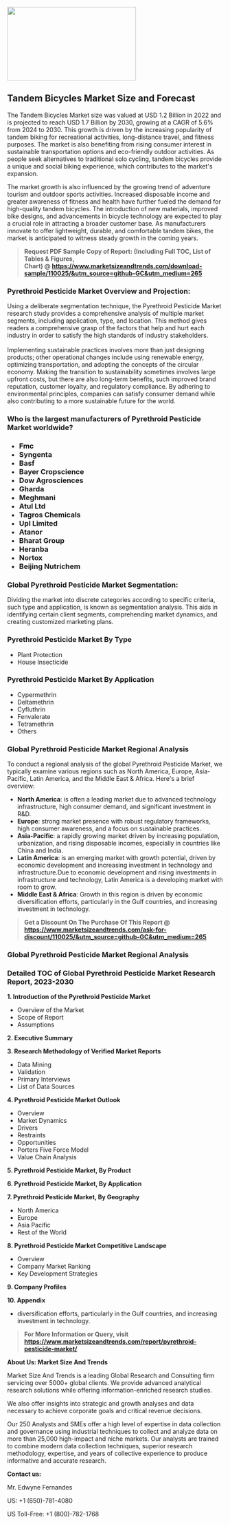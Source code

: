 <p><img class="alignnone size-medium wp-image-20088" src="https://ffe5etoiles.com/wp-content/uploads/2024/12/MST1-300x171.png" alt="" width="300" height="171" /></p><h2>Tandem Bicycles Market Size and Forecast</h2><p>The Tandem Bicycles Market size was valued at USD 1.2 Billion in 2022 and is projected to reach USD 1.7 Billion by 2030, growing at a CAGR of 5.6% from 2024 to 2030. This growth is driven by the increasing popularity of tandem biking for recreational activities, long-distance travel, and fitness purposes. The market is also benefiting from rising consumer interest in sustainable transportation options and eco-friendly outdoor activities. As people seek alternatives to traditional solo cycling, tandem bicycles provide a unique and social biking experience, which contributes to the market's expansion.</p><p>The market growth is also influenced by the growing trend of adventure tourism and outdoor sports activities. Increased disposable income and greater awareness of fitness and health have further fueled the demand for high-quality tandem bicycles. The introduction of new materials, improved bike designs, and advancements in bicycle technology are expected to play a crucial role in attracting a broader customer base. As manufacturers innovate to offer lightweight, durable, and comfortable tandem bikes, the market is anticipated to witness steady growth in the coming years.</p></p><blockquote id="" class=""><strong>Request PDF Sample Copy of Report: (Including Full TOC, List of Tables &amp; Figures, Chart)&nbsp;@&nbsp;<strong><a href="https://www.marketsizeandtrends.com/download-sample/110025/&utm_source=github-GC&utm_medium=265" target="_blank">https://www.marketsizeandtrends.com/download-sample/110025/&utm_source=github-GC&utm_medium=265</a></strong></strong></blockquote><h3 id="" class="">Pyrethroid Pesticide Market&nbsp;Overview and Projection:</h3><p id="" class="">Using a deliberate segmentation technique, the Pyrethroid Pesticide Market research study provides a comprehensive analysis of multiple market segments, including application, type, and location. This method gives readers a comprehensive grasp of the factors that help and hurt each industry in order to satisfy the high standards of industry stakeholders. <br /> <br />Implementing sustainable practices involves more than just designing products; other operational changes include using renewable energy, optimizing transportation, and adopting the concepts of the circular economy. Making the transition to sustainability sometimes involves large upfront costs, but there are also long-term benefits, such improved brand reputation, customer loyalty, and regulatory compliance. By adhering to environmental principles, companies can satisfy consumer demand while also contributing to a more sustainable future for the world.</p><h3 id="" class="">Who is the largest manufacturers of&nbsp;Pyrethroid Pesticide Market worldwide?</h3><h3 class=""><p><ul><li>Fmc </li><li> Syngenta </li><li> Basf </li><li> Bayer Cropscience </li><li> Dow Agrosciences </li><li> Gharda </li><li> Meghmani </li><li> Atul Ltd </li><li> Tagros Chemicals </li><li> Upl Limited </li><li> Atanor </li><li> Bharat Group </li><li> Heranba </li><li> Nortox </li><li> Beijing Nutrichem</li></ul></p></h3><h3 id="" class="">Global&nbsp;Pyrethroid Pesticide Market Segmentation:</h3><p id="" class="">Dividing the market into discrete categories according to specific criteria, such type and application, is known as segmentation analysis. This aids in identifying certain client segments, comprehending market dynamics, and creating customized marketing plans.</p><h3 id="" class="">Pyrethroid Pesticide Market&nbsp;By Type</h3><p><p><ul><li>Plant Protection</li><li> House Insecticide</p></li></ul></p></p><h3 id="" class="">Pyrethroid Pesticide Market&nbsp;By Application</h3><p class=""><p><ul><li>Cypermethrin</li><li> Deltamethrin</li><li> Cyfluthrin</li><li> Fenvalerate</li><li> Tetramethrin</li><li> Others</li></ul></p></p><h3 id="" class="">Global Pyrethroid Pesticide Market Regional Analysis</h3><p id="" class="">To conduct a regional analysis of the global Pyrethroid Pesticide Market, we typically examine various regions such as North America, Europe, Asia-Pacific, Latin America, and the Middle East &amp; Africa. Here's a brief overview:</p><ul><li><strong>North America</strong>: is often a leading market due to advanced technology infrastructure, high consumer demand, and significant investment in R&amp;D.</li><li><strong>Europe</strong>: strong market presence with robust regulatory frameworks, high consumer awareness, and a focus on sustainable practices.</li><li><strong>Asia-Pacific</strong>: a rapidly growing market driven by increasing population, urbanization, and rising disposable incomes, especially in countries like China and India.</li><li><strong>Latin America</strong>: is an emerging market with growth potential, driven by economic development and increasing investment in technology and infrastructure.Due to economic development and rising investments in infrastructure and technology, Latin America is a developing market with room to grow.</li><li><strong>Middle East &amp; Africa</strong>: Growth in this region is driven by economic diversification efforts, particularly in the Gulf countries, and increasing investment in technology.</li></ul><blockquote id="" class=""><strong>Get a Discount On The Purchase Of This Report @ <strong><a href="https://www.marketsizeandtrends.com/ask-for-discount/110025/&utm_source=github-GC&utm_medium=265" target="_blank">https://www.marketsizeandtrends.com/ask-for-discount/110025/&utm_source=github-GC&utm_medium=265</a></strong></strong></blockquote><h3 id="" class="">Global Pyrethroid Pesticide Market Regional Analysis</h3><h3 id="" class="">Detailed TOC of Global Pyrethroid Pesticide Market Research Report, 2023-2030</h3><p id="" class=""><strong>1. Introduction of the Pyrethroid Pesticide Market</strong></p><ul><li>Overview of the Market</li><li>Scope of Report</li><li>Assumptions</li></ul><p id="" class=""><strong>2. Executive Summary</strong></p><p id="" class=""><strong>3. Research Methodology of Verified Market Reports</strong></p><ul><li>Data Mining</li><li>Validation</li><li>Primary Interviews</li><li>List of Data Sources</li></ul><p id="" class=""><strong>4. Pyrethroid Pesticide Market Outlook</strong></p><ul><li>Overview</li><li>Market Dynamics</li><li>Drivers</li><li>Restraints</li><li>Opportunities</li><li>Porters Five Force Model</li><li>Value Chain Analysis</li></ul><p id="" class=""><strong>5. Pyrethroid Pesticide Market, By Product</strong></p><p id="" class=""><strong>6. Pyrethroid Pesticide Market, By Application</strong></p><p id="" class=""><strong>7. Pyrethroid Pesticide Market, By Geography</strong></p><ul><li>North America</li><li>Europe</li><li>Asia Pacific</li><li>Rest of the World</li></ul><p id="" class=""><strong>8. Pyrethroid Pesticide Market Competitive Landscape</strong></p><ul><li>Overview</li><li>Company Market Ranking</li><li>Key Development Strategies</li></ul><p id="" class=""><strong>9. Company Profiles</strong></p><p id="" class=""><strong>10. Appendix</strong></p><ul><li>diversification efforts, particularly in the Gulf countries, and increasing investment in technology.</li></ul><blockquote id="" class=""><strong>For More Information or Query, visit <strong><strong><a href="https://www.marketsizeandtrends.com/report/pyrethroid-pesticide-market/" target="_blank">https://www.marketsizeandtrends.com/report/pyrethroid-pesticide-market/</a></strong></strong></strong></blockquote><p id="" class=""><strong>About Us: Market Size And Trends</strong></p><p id="" class="">Market Size And Trends is a leading Global Research and Consulting firm servicing over 5000+ global clients. We provide advanced analytical research solutions while offering information-enriched research studies.</p><p id="" class="">We also offer insights into strategic and growth analyses and data necessary to achieve corporate goals and critical revenue decisions.</p><p id="" class="">Our 250 Analysts and SMEs offer a high level of expertise in data collection and governance using industrial techniques to collect and analyze data on more than 25,000 high-impact and niche markets. Our analysts are trained to combine modern data collection techniques, superior research methodology, expertise, and years of collective experience to produce informative and accurate research.</p><p id="" class=""><strong>Contact us:</strong></p><p id="" class="">Mr. Edwyne Fernandes</p><p id="" class="">US: +1 (650)-781-4080</p><p id="" class="">US Toll-Free: +1 (800)-782-1768</p>
